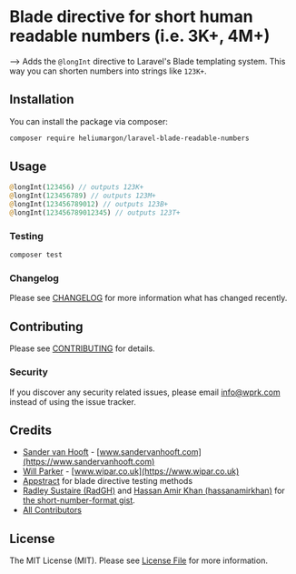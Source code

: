 # Blade directive for short human readable numbers (i.e. 3K+, 4M+)

<!-- [![Latest Version on Packagist](https://img.shields.io/packagist/v/wprk/laravel-blade-readable-numbers.svg?style=flat-square)](https://packagist.org/packages/wprk/laravel-blade-readable-numbers)
[![Total Downloads](https://img.shields.io/packagist/dt/wprk/laravel-blade-readable-numbers.svg?style=flat-square)](https://packagist.org/packages/wprk/laravel-blade-readable-numbers) -->
-->
Adds the `@longInt` directive to Laravel's Blade templating system. This way you can shorten numbers into strings like `123K+`.

## Installation

You can install the package via composer:

```bash
composer require heliumargon/laravel-blade-readable-numbers
```

## Usage

```php
@longInt(123456) // outputs 123K+
@longInt(123456789) // outputs 123M+
@longInt(123456789012) // outputs 123B+
@longInt(123456789012345) // outputs 123T+
```

### Testing

``` bash
composer test
```

### Changelog

Please see [CHANGELOG](CHANGELOG.md) for more information what has changed recently.

## Contributing

Please see [CONTRIBUTING](CONTRIBUTING.md) for details.

### Security

If you discover any security related issues, please email info@wprk.com instead of using the issue tracker.

## Credits

- [Sander van Hooft](https://github.com/SanderVanHooft) - [www.sandervanhooft.com](https://www.sandervanhooft.com)
- [Will Parker](https://github.com/wprk) - [www.wipar.co.uk](https://www.wipar.co.uk)
- [Appstract](https://github.com/appstract/laravel-blade-directives) for blade directive testing methods
- [Radley Sustaire (RadGH)](https://github.com/RadGH) and [Hassan Amir Khan (hassanamirkhan)](https://github.com/hassanamirkhan) for [the short-number-format gist](https://gist.github.com/RadGH/84edff0cc81e6326029c).
- [All Contributors](../../contributors)

## License

The MIT License (MIT). Please see [License File](LICENSE.md) for more information.
